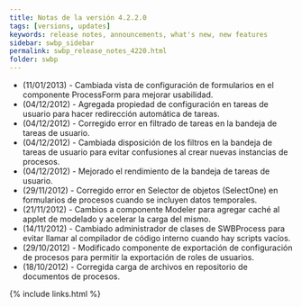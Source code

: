 ```yaml
---
title: Notas de la versión 4.2.2.0
tags: [versions, updates]
keywords: release notes, announcements, what's new, new features
sidebar: swbp_sidebar
permalink: swbp_release_notes_4220.html
folder: swbp
---
```


- (11/01/2013) - Cambiada vista de configuración de formularios en el componente ProcessForm para mejorar usabilidad.
- (04/12/2012) - Agregada propiedad de configuración en tareas de usuario para hacer redirección automática de tareas.
- (04/12/2012) - <i class="fa fa-bug"></i> Corregido error en filtrado de tareas en la bandeja de tareas de usuario.
- (04/12/2012) - Cambiada disposición de los filtros en la bandeja de tareas de usuario para evitar confusiones al crear nuevas instancias de procesos.
- (04/12/2012) - Mejorado el rendimiento de la bandeja de tareas de usuario.
- (29/11/2012) - <i class="fa fa-bug"></i> Corregido error en Selector de objetos (SelectOne) en formularios de procesos cuando se incluyen datos temporales.
- (21/11/2012) - Cambios a componente Modeler para agregar caché al applet de modelado y acelerar la carga del mismo.
- (14/11/2012) - <i class="fa fa-bug"></i> Cambiado administrador de clases de SWBProcess para evitar llamar al compilador de código interno cuando hay scripts vacíos.
- (29/10/2012) - Modificado componente de exportación de configuración de procesos para permitir la exportación de roles de usuarios.
- (18/10/2012) - <i class="fa fa-bug"></i> Corregida carga de archivos en repositorio de documentos de procesos.

{% include links.html %}
